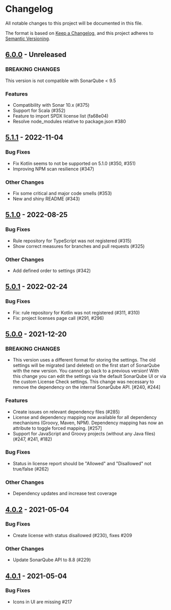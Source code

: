 # Changelog
All notable changes to this project will be documented in this file.

The format is based on [Keep a Changelog](https://keepachangelog.com/en/1.0.0/),
and this project adheres to [Semantic Versioning](https://semver.org/spec/v2.0.0.html).

## [6.0.0](https://github.com/porscheinformatik/sonarqube-licensecheck/compare/v5.1.0...v5.1.1) - Unreleased

### BREAKING CHANGES

This version is not compatible with SonarQube < 9.5

### Features

- Compatibility with Sonar 10.x (#375)
- Support for Scala (#352)
- Feature to import SPDX license list (fa68e04)
- Resolve node_modules relative to package.json #380

## [5.1.1](https://github.com/porscheinformatik/sonarqube-licensecheck/compare/v5.1.0...v5.1.1) - 2022-11-04

### Bug Fixes
- Fix Kotlin seems to not be supported on 5.1.0 (#350, #351)
- Improving NPM scan resilience (#347)

### Other Changes
- Fix some critical and major code smells (#353)
- New and shiny README (#343)

## [5.1.0](https://github.com/porscheinformatik/sonarqube-licensecheck/compare/v5.0.1...v5.1.0) - 2022-08-25

### Bug Fixes
- Rule repository for TypeScript was not registered (#315)
- Show correct measures for branches and pull requests (#325)

### Other Changes
- Add defined order to settings (#342)

## [5.0.1](https://github.com/porscheinformatik/sonarqube-licensecheck/compare/v5.0.0..v5.0.1) - 2022-02-24

### Bug Fixes
- Fix: rule repository for Kotlin was not registered (#311, #310)
- Fix: project licenses page call (#291, #296)

## [5.0.0](https://github.com/porscheinformatik/sonarqube-licensecheck/compare/v4.0.2..v5.0.0) - 2021-12-20

### BREAKING CHANGES
- This version uses a different format for storing the settings. The old settings will be migrated (and deleted) on the first start of SonarQube with the new version. You cannot go back to a previous version! With this change you can edit the settings via the default SonarQube UI or via the custom License Check settings. This change was necessary to remove the dependency on the internal SonarQube API. [#240, #244]

### Features
- Create issues on relevant dependency files (#285)
- License and dependency mapping now available for all dependency mechanisms (Groovy, Maven, NPM). Dependency mapping has now an attribute to toggle forced mapping. [#257]
- Support for JavaScript and Groovy projects (without any Java files) (#247, #241, #182)

### Bug Fixes
- Status in license report should be "Allowed" and "Disallowed" not true/false (#262)

### Other Changes
- Dependency updates and increase test coverage


## [4.0.2](https://github.com/porscheinformatik/sonarqube-licensecheck/compare/v4.0.1..v4.0.2) - 2021-05-04

### Bug Fixes

- Create license with status disallowed (#230), fixes #209

### Other Changes

- Update SonarQube API to 8.8 (#229)

## [4.0.1](https://github.com/porscheinformatik/sonarqube-licensecheck/compare/v4.0.0..v4.0.1) - 2021-05-04

### Bug Fixes

- Icons in UI are missing #217


